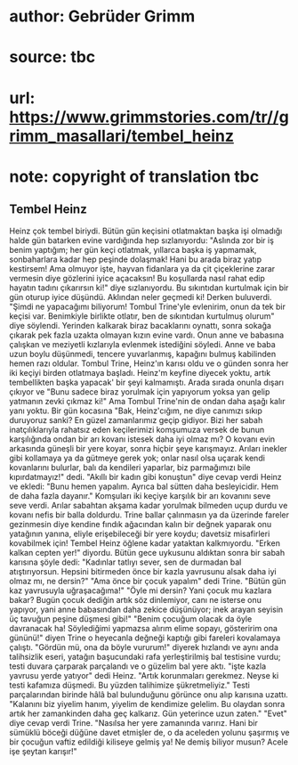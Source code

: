 # author: Gebrüder Grimm
# source: tbc
# url: https://www.grimmstories.com/tr//grimm_masallari/tembel_heinz
# note: copyright of translation tbc

## Tembel Heinz 

Heinz çok tembel biriydi. Bütün gün keçisini otlatmaktan başka işi
olmadığı halde gün batarken evine vardığında hep sızlanıyordu: "Aslında
zor bir iş benim yaptığım; her gün keçi otlatmak, yıllarca başka iş
yapmamak, sonbaharlara kadar hep peşinde dolaşmak! Hani bu arada biraz
yatıp kestirsem! Ama olmuyor işte, hayvan fidanlara ya da çit
çiçeklerine zarar vermesin diye gözlerini iyice açacaksın! Bu koşullarda
nasıl rahat edip hayatın tadını çıkarırsın ki!" diye sızlanıyordu.
Bu sıkıntıdan kurtulmak için bir gün oturup iyice düşündü. Aklından
neler geçmedi ki! Derken buluverdi. "Şimdi ne yapacağımı biliyorum!
Tombul Trine'yle evlenirim, onun da tek bir keçisi var. Benimkiyle
birlikte otlatır, ben de sıkıntıdan kurtulmuş olurum" diye söylendi.
Yerinden kalkarak biraz bacaklarını oynattı, sonra sokağa çıkarak pek
fazla uzakta olmayan kızın evine vardı. Onun anne ve babasına çalışkan
ve meziyetli kızlarıyla evlenmek istediğini söyledi. Anne ve baba uzun
boylu düşünmedi, tencere yuvarlanmış, kapağını bulmuş kabilinden hemen
razı oldular.
Tombul Trine, Heinz'ın karısı oldu ve o günden sonra her iki keçiyi
birden otlatmaya başladı. Heinz'm keyfine diyecek yoktu, artık
tembellikten başka yapacak' bir şeyi kalmamıştı.
Arada sırada onunla dışarı çıkıyor ve "Bunu sadece biraz yorulmak için
yapıyorum yoksa yan gelip yatmanın zevki çıkmaz ki!"
Ama Tombul Trine'nin de ondan daha aşağı kalır yanı yoktu. Bir gün
kocasına "Bak, Heinz'cığım, ne diye canımızı sıkıp duruyoruz sanki? En
güzel zamanlarımız geçip gidiyor. Bizi her sabah inatçılıklarıyla
rahatsız eden keçilerimizi komşumuza versek de bunun karşılığında ondan
bir arı kovanı istesek daha iyi olmaz mı? O kovanı evin arkasında
güneşli bir yere koyar, sonra hiçbir şeye karışmayız. Arıları inekler
gibi kollamaya ya da gütmeye gerek yok; onlar nasıl olsa uçarak kendi
kovanlarını bulurlar, balı da kendileri yaparlar, biz parmağımızı bile
kıpırdatmayız!" dedi.
"Akıllı bir kadın gibi konuştun" diye cevap verdi Heinz ve ekledi:
"Bunu hemen yapalım. Ayrıca bal sütten daha besleyicidir. Hem de daha
fazla dayanır."
Komşuları iki keçiye karşılık bir arı kovanını seve seve verdi.
Arılar sabahtan akşama kadar yorulmak bilmeden uçup durdu ve kovanı
nefis bir balla doldurdu. Trine ballar çalınmasın ya da üzerinde fareler
gezinmesin diye kendine fındık ağacından kalın bir değnek yaparak onu
yatağının yanına, eliyle erişebileceği bir yere koydu; davetsiz
misafirleri kovabilmek için!
Tembel Heinz öğlene kadar yataktan kalkmıyordu. "Erken kalkan cepten
yer!" diyordu. Bütün gece uykusunu aldıktan sonra bir sabah karısına
şöyle dedi: "Kadınlar tatlıyı sever, sen de durmadan bal
atıştırıyorsun. Hepsini bitirmeden önce bir kazla yavrusunu alsak daha
iyi olmaz mı, ne dersin?"
"Ama önce bir çocuk yapalım" dedi Trine. "Bütün gün kaz yavrusuyla
uğraşacağıma!"
"Öyle mi dersin? Yani çocuk mu kazlara bakar? Bugün çocuk dediğin artık
söz dinlemiyor, canı ne isterse onu yapıyor, yani anne babasından daha
zekice düşünüyor; inek arayan seyisin üç tavuğun peşine düşmesi gibi!"
"Benim çocuğum olacak da öyle davranacak ha! Söylediğimi yapmazsa
alırım elime sopayı, gösteririm ona gününü!" diyen Trine o heyecanla
değneği kaptığı gibi fareleri kovalamaya çalıştı.
"Gördün mü, ona da böyle vururum!" diyerek hızlandı ve aynı anda
talihsizlik eseri, yatağın başucundaki rafa yerleştirilmiş bal testisine
vurdu; testi duvara çarparak parçalandı ve o güzelim bal yere aktı.
"işte kazla yavrusu yerde yatıyor" dedi Heinz. "Artık korunmaları
gerekmez. Neyse ki testi kafamıza düşmedi. Bu yüzden talihimize
şükretmeliyiz."
Testi parçalarından birinde hâlâ bal bulunduğunu görünce onu alıp
karısına uzattı. "Kalanını biz yiyelim hanım, yiyelim de kendimize
gelelim. Bu olaydan sonra artık her zamankinden daha geç kalkarız. Gün
yeterince uzun zaten."
"Evet" diye cevap verdi Trine. "Nasılsa her yere zamanında varırız.
Hani bir sümüklü böceği düğüne davet etmişler de, o da aceleden yolunu
şaşırmış ve bir çocuğun vaftiz edildiği kiliseye gelmiş ya! Ne demiş
biliyor musun? Acele işe şeytan karışır!"
